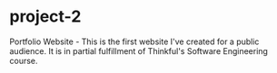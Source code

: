 # project-2
Portfolio Website -
This is the first website I've created for a public audience. It is in partial fulfillment of Thinkful's Software Engineering course.
